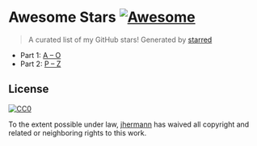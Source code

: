 # Awesome Stars [![Awesome](https://cdn.rawgit.com/sindresorhus/awesome/d7305f38d29fed78fa85652e3a63e154dd8e8829/media/badge.svg)](https://github.com/sindresorhus/awesome)

> A curated list of my GitHub stars!  Generated by [starred](https://github.com/maguowei/starred)

* Part 1: [A – O](https://github.com/jhermann/observatory/blob/master/README-AtoO.md#awesome-stars)
* Part 2: [P – Z](https://github.com/jhermann/observatory/blob/master/README-PtoZ.md#awesome-stars)


## License

[![CC0](http://mirrors.creativecommons.org/presskit/buttons/88x31/svg/cc-zero.svg)](https://creativecommons.org/publicdomain/zero/1.0/)

To the extent possible under law, [jhermann](https://github.com/jhermann) has waived all copyright and related or neighboring rights to this work.
